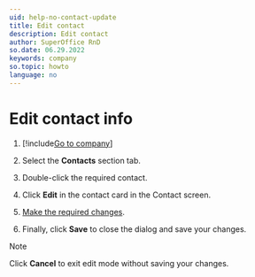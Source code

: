 ```yaml
---
uid: help-no-contact-update
title: Edit contact
description: Edit contact
author: SuperOffice RnD
so.date: 06.29.2022
keywords: company
so.topic: howto
language: no
---
```


# Edit contact info

1. [!include[Go to company](../../learn/includes/goto-company.md)]

1. Select the **Contacts** section tab.

1. Double-click the required contact.

1. Click **Edit** in the contact card in the Contact screen.

1. [Make the required changes][1].

1. Finally, click **Save** to close the dialog and save your changes.

> [!NOTE]
> Click **Cancel** to exit edit mode without saving your changes.

<!-- Referenced links -->
[1]: create.md

<!-- Referenced images -->

